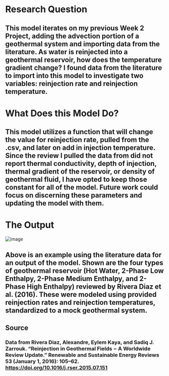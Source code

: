 # Research Question

## This model iterates on my previous Week 2 Project, adding the advection portion of a geothermal system and importing data from the literature. As water is reinjected into a geothermal reservoir, how does the temperature gradient change? I found data from the literature to import into this model to investigate two variables: reinjection rate and reinjection temperature. 

# What Does this Model Do?
## This model utilizes a function that will change the value for reinjection rate, pulled from the .csv, and later on add in injection temperature. Since the review I pulled the data from did not report thermal conductivity, depth of injection, thermal gradient of the reservoir, or density of geothermal fluid, I have opted to keep those constant for all of the model. Future work could focus on discerning these parameters and updating the model with them. 

# The Output
![image](https://github.com/user-attachments/assets/832fc4ac-60a6-48d0-8e99-4e2cd611f1ed)

## Above is an example using the literature data for an output of the model. Shown are the four types of geothermal reservoir (Hot Water, 2-Phase Low Enthalpy, 2-Phase Medium Enthalpy, and 2-Phase High Enthalpy) reviewed by Rivera Diaz et al. (2016). These were modeled using provided reinjection rates and reinjection temperatures, standardized to a mock geothermal system.


## Source
### Data from Rivera Diaz, Alexandre, Eylem Kaya, and Sadiq J. Zarrouk. “Reinjection in Geothermal Fields − A Worldwide Review Update.” Renewable and Sustainable Energy Reviews 53 (January 1, 2016): 105–62. https://doi.org/10.1016/j.rser.2015.07.151


